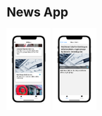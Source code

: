 # News App

<p float="left">
  <img src="screenshots/news_app_002.png" alt="News App Overview" width="100" />
  <img src="screenshots/news_app_001.png" alt="News App Detail" width="100" />
</p>